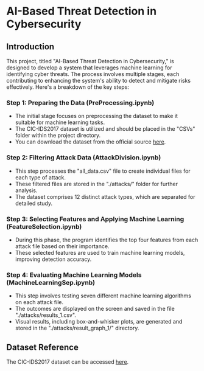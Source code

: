 # AI-Based Threat Detection in Cybersecurity  

## Introduction  

This project, titled "AI-Based Threat Detection in Cybersecurity," is designed to develop a system that leverages machine learning for identifying cyber threats. The process involves multiple stages, each contributing to enhancing the system's ability to detect and mitigate risks effectively. Here's a breakdown of the key steps:  

### Step 1: Preparing the Data (PreProcessing.ipynb)  

- The initial stage focuses on preprocessing the dataset to make it suitable for machine learning tasks.  
- The CIC-IDS2017 dataset is utilized and should be placed in the "CSVs" folder within the project directory.  
- You can download the dataset from the official source [here](https://www.unb.ca/cic/datasets/ids-2017.html).  

### Step 2: Filtering Attack Data (AttackDivision.ipynb)  

- This step processes the "all_data.csv" file to create individual files for each type of attack.  
- These filtered files are stored in the "./attacks/" folder for further analysis.  
- The dataset comprises 12 distinct attack types, which are separated for detailed study.  

### Step 3: Selecting Features and Applying Machine Learning (FeatureSelection.ipynb)  

- During this phase, the program identifies the top four features from each attack file based on their importance.  
- These selected features are used to train machine learning models, improving detection accuracy.  

### Step 4: Evaluating Machine Learning Models (MachineLearningSep.ipynb)  

- This step involves testing seven different machine learning algorithms on each attack file.  
- The outcomes are displayed on the screen and saved in the file "./attacks/results_1.csv".  
- Visual results, including box-and-whisker plots, are generated and stored in the "./attacks/result_graph_1/" directory.  

## Dataset Reference  

The CIC-IDS2017 dataset can be accessed [here](https://www.unb.ca/cic/datasets/ids-2017.html).  
